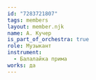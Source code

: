 ```yaml
---
id: "7283721807"
tags: members
layout: member.njk
name: А. Кучер
is_part_of_orchestra: true
role: Музыкант
instrument:
  - Балалайка прима
works: да
---
```

